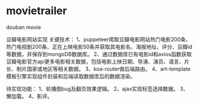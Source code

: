 # movietrailer
douban movie

豆瓣电影网站实现
关键技术：
1、puppeteer爬取豆瓣电影网站热门电影200条、热门电视剧200条、正在上映电影50条并获取其电影名、海报地址、评分、豆瓣id等数据，并保存到mongoDB数据库。
2、通过数据库已有电影id和axios函数获取豆瓣电影官方api更多电影相关数据，包括电影上映日期、导演、演员、语言、片长、制片国家或地区等相关数据。
3、koa-router做后端路由。
4、art-template模板引擎实现组件封装和后端读取数据库后的数据渲染。





待实现功能：
1、轮播图bug及翻页效果逻辑。
2、ajax实现标签选择数据。
3、懒加载。
4、影评。
